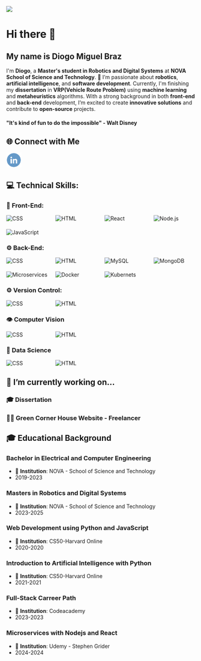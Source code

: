 ![](https://komarev.com/ghpvc/?username=diogobraz2000)
# Hi there 👋
## My name is **Diogo Miguel Braz**

I'm **Diogo**, a **Master's student in Robotics and Digital Systems** at **NOVA School of Science and Technology**. 🚀
I’m passionate about **robotics**, **artificial intelligence**, and **software development**. Currently, I'm finishing my **dissertation** in **VRP(Vehicle Route Problem)** using **machine learning** and **metaheuristics** algorithms. With a strong background in both **front-end** and **back-end** development, I’m excited to create **innovative solutions** and contribute to **open-source** projects.

#### "It's kind of fun to do the impossible" - Walt Disney


## 🌐 **Connect with Me**

<div style={display:flex}>
    <a href="https://www.linkedin.com/in/diogo-miguel-braz-8339271a0/">
    <img src="image-2.png" width="40" height="40">
    </a>
</div>  


## 💻 Technical Skills: 
###  🌇 **Front-End:**


<div style="display: grid; grid-template-columns: repeat(4, 1fr); gap: 20px;">
  <div>
    <img src="https://img.shields.io/badge/Code-CSS3-green" alt="CSS" />
  </div>
  <div>
    <img src="https://img.shields.io/badge/Code-HTML5-orange" alt="HTML" />
  </div>
  <div>
    <img src="https://img.shields.io/badge/Framework-React-blue" alt="React" />
  </div>
  <div>
    <img src="https://img.shields.io/badge/Framework-TailwindCSS-lightblue" alt="Node.js" /> 
  </div>
  <div>
    <img src="https://img.shields.io/badge/Code-JavaScript-yellow" alt="JavaScript" /> 
  </div>
</div>

###  ⚙️ **Back-End:**


<div style="display: grid; grid-template-columns: repeat(4, 1fr); gap: 20px;">
  <div>
    <img src="https://img.shields.io/badge/Framework-NodeJS-lightgreen" alt="CSS" />
  </div>
  <div>
    <img src="https://img.shields.io/badge/Framework-ExpressJS-green" alt="HTML" />
  </div>
  <div>
    <img src="https://img.shields.io/badge/Database-MySQL-blue" alt="MySQL" />
  </div>
  <div>
    <img src="https://img.shields.io/badge/Database-MongoDB-darkgreen" alt="MongoDB" /> 
  </div>
  <div>
    <img src="https://img.shields.io/badge/Tech-Microservices-white" alt="Microservices" /> 
  </div>
  <div>
    <img src="https://img.shields.io/badge/Tech-Docker-blue" alt="Docker" /> 
  </div>
  <div>
    <img src="https://img.shields.io/badge/Tech-Kubernets-orange" alt="Kubernets" /> 
  </div>
</div>

###  ⚙️ **Version Control:**


<div style="display: grid; grid-template-columns: repeat(4, 1fr); gap: 20px;">
  <div>
    <img src="https://img.shields.io/badge/Tech-Git-lightgreen" alt="CSS" />
  </div>
  <div>
    <img src="https://img.shields.io/badge/Tech-GitHub-purple" alt="HTML" />
  </div>
  
</div>

### 👁️ **Computer Vision**
<div style="display: grid; grid-template-columns: repeat(4, 1fr); gap: 20px;">
  <div>
    <img src="https://img.shields.io/badge/Framework-OpenCV-lightgreen" alt="CSS" />
  </div>
  <div>
    <img src="https://img.shields.io/badge/Framework-YOLO-green" alt="HTML" />
  </div>
  
</div>

### 🧪  **Data Science**
<div style="display: grid; grid-template-columns: repeat(4, 1fr); gap: 20px;">
  <div>
    <img src="https://img.shields.io/badge/Framework-Pandas-yellow" alt="CSS" />
  </div>
  <div>
    <img src="https://img.shields.io/badge/Framework-Numpy-lightblue" alt="HTML" />
  </div>
</div>

## 🔭 I’m currently working on...

  ### 🎓 Dissertation

  ### 👨‍💻 Green Corner House Website - Freelancer

## 🎓 Educational Background
 ### Bachelor in Electrical and Computer Engineering
- 🏫 **Institution**: NOVA - School of Science and Technology
- 2019-2023

### Masters in Robotics and Digital Systems
- 🏫 **Institution**: NOVA - School of Science and Technology
- 2023-2025

### Web Development using Python and JavaScript
- 🏫 **Institution**: CS50-Harvard Online
- 2020-2020

### Introduction to Artificial Intelligence with Python
- 🏫 **Institution**: CS50-Harvard Online
- 2021-2021

### Full-Stack Carreer Path
- 🏫 **Institution**: Codeacademy
- 2023-2023

### Microservices with Nodejs and React  
- 🏫 **Institution**: Udemy - Stephen Grider
- 2024-2024
